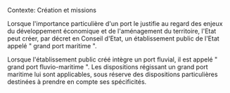 Contexte: Création et missions

Lorsque l'importance particulière d'un port le justifie au regard des enjeux du développement économique et de l'aménagement du territoire, l'Etat peut créer, par décret en Conseil d'Etat, un établissement public de l'Etat appelé " grand port maritime ".

Lorsque l'établissement public créé intègre un port fluvial, il est appelé " grand port fluvio-maritime ". Les dispositions régissant un grand port maritime lui sont applicables, sous réserve des dispositions particulières destinées à prendre en compte ses spécificités.